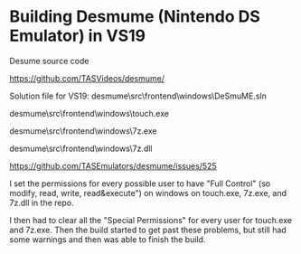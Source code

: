 # Building Desmume (Nintendo DS Emulator) in VS19

Desume source code

https://github.com/TASVideos/desmume/

Solution file for VS19: desmume\src\frontend\windows\DeSmuME.sln

desmume\src\frontend\windows\touch.exe

desmume\src\frontend\windows\7z.exe

desmume\src\frontend\windows\7z.dll

https://github.com/TASEmulators/desmume/issues/525

I set the permissions for every possible user to have "Full Control" (so modify, read, write, read&execute") on windows on touch.exe, 7z.exe, and 7z.dll in the repo.

I then had to clear all the "Special Permissions" for every user for touch.exe and 7z.exe.
Then the build started to get past these problems, but still had some warnings and then was able to finish the build.
